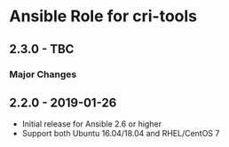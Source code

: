 # Ansible Role for cri-tools

## 2.3.0 - TBC

### Major Changes

## 2.2.0 - 2019-01-26

  - Initial release for Ansible 2.6 or higher
  - Support both Ubuntu 16.04/18.04 and RHEL/CentOS 7
